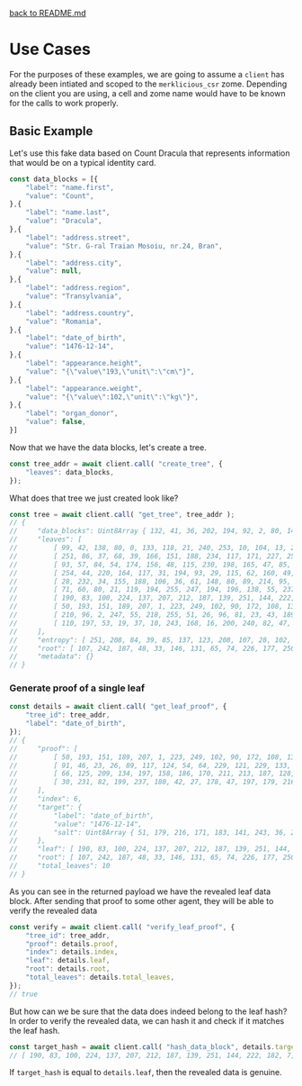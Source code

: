 [back to README.md](../README.md)


# Use Cases

For the purposes of these examples, we are going to assume a `client` has already been intiated and
scoped to the `merklicious_csr` zome.  Depending on the client you are using, a cell and zome name
would have to be known for the calls to work properly.


## Basic Example

Let's use this fake data based on Count Dracula that represents information that would be on a
typical identity card.

```js
const data_blocks = [{
    "label": "name.first",
    "value": "Count",
},{
    "label": "name.last",
    "value": "Dracula",
},{
    "label": "address.street",
    "value": "Str. G-ral Traian Mosoiu, nr.24, Bran",
},{
    "label": "address.city",
    "value": null,
},{
    "label": "address.region",
    "value": "Transylvania",
},{
    "label": "address.country",
    "value": "Romania",
},{
    "label": "date_of_birth",
    "value": "1476-12-14",
},{
    "label": "appearance.height",
    "value": "{\"value\"193,\"unit\":\"cm\"}",
},{
    "label": "appearance.weight",
    "value": "{\"value\":102,\"unit\":\"kg\"}",
},{
    "label": "organ_donor",
    "value": false,
}]
```

Now that we have the data blocks, let's create a tree.

```js
const tree_addr = await client.call( "create_tree", {
    "leaves": data_blocks,
});
```

What does that tree we just created look like?

```js
const tree = await client.call( "get_tree", tree_addr );
// {
//     "data_blocks": Uint8Array { 132, 41, 36, 202, 194, 92, 2, 80, 149, 88, 123, 155, 193, 215, 56, 197, 223, 216, 5, 202, 137, 68, 133, 89, 60, 43, 67, 57, 24, 104, 223, 169, 107, 42, 134, 165, 155, 7, 76 },
//     "leaves": [
//         [ 99, 42, 138, 80, 0, 133, 118, 21, 240, 253, 10, 104, 13, 222, 178, 73, 158, 222, 81, 30, 173, 208, 92, 7, 21, 218, 149, 79, 31, 252, 122, 113 ],
//         [ 251, 86, 37, 68, 39, 166, 151, 188, 234, 117, 171, 227, 250, 19, 109, 45, 62, 74, 176, 31, 61, 223, 213, 36, 85, 117, 193, 75, 204, 173, 13, 125 ],
//         [ 93, 57, 84, 54, 174, 156, 48, 115, 230, 198, 165, 47, 85, 226, 230, 142, 94, 115, 91, 33, 60, 221, 137, 81, 84, 179, 254, 11, 192, 130, 214, 79 ],
//         [ 254, 44, 220, 164, 117, 31, 194, 93, 29, 115, 62, 160, 49, 10, 35, 242, 191, 120, 251, 148, 108, 99, 183, 217, 34, 250, 117, 255, 90, 85, 218, 198 ],
//         [ 28, 232, 34, 155, 188, 106, 36, 61, 148, 80, 89, 214, 95, 38, 28, 134, 87, 148, 240, 156, 74, 157, 170, 111, 186, 192, 67, 152, 146, 19, 71, 171 ],
//         [ 71, 60, 80, 21, 119, 194, 255, 247, 194, 196, 138, 55, 237, 176, 91, 104, 121, 72, 59, 85, 22, 251, 84, 59, 189, 237, 93, 207, 107, 90, 62, 33 ],
//         [ 190, 83, 100, 224, 137, 207, 212, 187, 139, 251, 144, 222, 182, 7, 133, 126, 26, 243, 38, 233, 138, 19, 74, 239, 130, 58, 225, 219, 245, 101, 177, 115 ],
//         [ 50, 193, 151, 189, 207, 1, 223, 249, 102, 90, 172, 108, 133, 15, 38, 162, 43, 229, 246, 246, 147, 194, 250, 224, 253, 92, 89, 164, 60, 139, 27, 228 ],
//         [ 210, 96, 2, 247, 55, 218, 255, 51, 26, 96, 81, 23, 43, 189, 148, 165, 186, 229, 196, 143, 246, 46, 115, 44, 60, 64, 88, 211, 28, 86, 179, 16 ],
//         [ 110, 197, 53, 19, 37, 10, 243, 168, 16, 200, 240, 82, 47, 175, 186, 85, 206, 166, 18, 185, 213, 190, 109, 130, 98, 146, 29, 188, 186, 189, 187, 71 ]
//     ],
//     "entropy": [ 251, 208, 84, 39, 85, 137, 123, 208, 107, 28, 102, 251, 23, 110, 172, 154, 81, 149, 137, 10, 57, 116, 254, 48, 184, 83, 12, 56, 186, 12, 160, 59 ],
//     "root": [ 107, 242, 187, 48, 33, 146, 131, 65, 74, 226, 177, 250, 80, 112, 103, 249, 77, 134, 195, 249, 155, 140, 7, 142, 223, 115, 105, 43, 124, 139, 118, 163 ],
//     "metadata": {}
// }
```

### Generate proof of a single leaf

```js
const details = await client.call( "get_leaf_proof", {
    "tree_id": tree_addr,
    "label": "date_of_birth",
});
// {
//     "proof": [
//         [ 50, 193, 151, 189, 207, 1, 223, 249, 102, 90, 172, 108, 133, 15, 38, 162, 43, 229, 246, 246, 147, 194, 250, 224, 253, 92, 89, 164, 60, 139, 27, 228 ],
//         [ 91, 46, 23, 26, 89, 117, 124, 54, 64, 229, 121, 229, 133, 4, 136, 115, 113, 212, 192, 254, 91, 236, 140, 41, 21, 163, 90, 88, 232, 17, 7, 34 ],
//         [ 66, 125, 209, 134, 197, 158, 186, 170, 211, 213, 187, 128, 126, 151, 127, 175, 206, 240, 25, 107, 69, 59, 233, 47, 103, 205, 218, 251, 16, 33, 198, 40 ],
//         [ 30, 231, 82, 199, 237, 180, 42, 27, 178, 47, 197, 179, 216, 200, 126, 247, 178, 64, 66, 80, 120, 239, 94, 111, 162, 235, 81, 1, 62, 127, 182, 246 ]
//     ],
//     "index": 6,
//     "target": {
//         "label": "date_of_birth",
//         "value": "1476-12-14",
//         "salt": Uint8Array { 51, 179, 216, 171, 183, 141, 243, 36, 245, 182, 32, 101, 174, 129, 137, 191, 203, 250, 60, 233, 141, 102, 122, 240, 215, 136, 45, 172, 205, 97, 118, 39 }
//     },
//     "leaf": [ 190, 83, 100, 224, 137, 207, 212, 187, 139, 251, 144, 222, 182, 7, 133, 126, 26, 243, 38, 233, 138, 19, 74, 239, 130, 58, 225, 219, 245, 101, 177, 115 ],
//     "root": [ 107, 242, 187, 48, 33, 146, 131, 65, 74, 226, 177, 250, 80, 112, 103, 249, 77, 134, 195, 249, 155, 140, 7, 142, 223, 115, 105, 43, 124, 139, 118, 163 ],
//     "total_leaves": 10
// }
```

As you can see in the returned payload we have the revealed leaf data block.  After sending that
proof to some other agent, they will be able to verify the revealed data

```js
const verify = await client.call( "verify_leaf_proof", {
    "tree_id": tree_addr,
    "proof": details.proof,
    "index": details.index,
    "leaf": details.leaf,
    "root": details.root,
    "total_leaves": details.total_leaves,
});
// true
```

But how can we be sure that the data does indeed belong to the leaf hash?  In order to verify the
revealed data, we can hash it and check if it matches the leaf hash.

```js
const target_hash = await client.call( "hash_data_block", details.target );
// [ 190, 83, 100, 224, 137, 207, 212, 187, 139, 251, 144, 222, 182, 7, 133, 126, 26, 243, 38, 233, 138, 19, 74, 239, 130, 58, 225, 219, 245, 101, 177, 115 ]
```

If `target_hash` is equal to `details.leaf`, then the revealed data is genuine.
